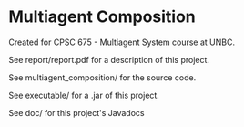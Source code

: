# Multiagent Composition

Created for CPSC 675 - Multiagent System course at UNBC.

See report/report.pdf for a description of this project.

See multiagent_composition/ for the source code.

See executable/ for a .jar of this project.

See doc/ for this project's Javadocs
